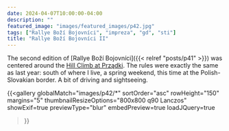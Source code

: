 ```yaml
---
date: 2024-04-07T10:00:00-04:00
description: ""
featured_image: "images/featured_images/p42.jpg"
tags: ["Rallye Boží Bojovníci", "impreza", "gd", "sti"]
title: "Rallye Boží Bojovníci II"
---
```


The second edition of [Rallye Boží Bojovníci]({{< relref "posts/p41" >}}) was
centered around the [Hill Climb at Prządki](https://wyscigprzadki.pl). The
rules were exactly the same as last year: south of where I live, a spring
weekend, this time at the Polish-Slovakian border. A bit of driving and
sightseeing.

{{<gallery
    globalMatch="images/p42/*"
    sortOrder="asc"
    rowHeight="150"
    margins="5"
    thumbnailResizeOptions="800x800 q90 Lanczos"
    showExif=true
    previewType="blur"
    embedPreview=true
    loadJQuery=true
>}}
